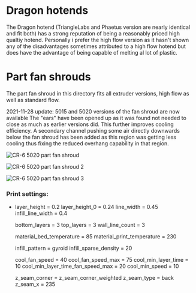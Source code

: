 # Dragon hotends
The Dragon hotend (TriangleLabs and Phaetus version are nearly identical and fit both) has a strong reputation of being a reasonably priced high qualtiy hotend. Personally i prefer the high flow version as it hasn't shown any of the disadvantages sometimes attributed to a high flow hotend but does have the advantage of being capable of melting al lot of plastic.

# Part fan shrouds
The part fan shroud in this directory fits all extruder versions, high flow as well as standard flow.

2021-11-28 update: 
5015 and 5020 versions of the fan shroud are now available
The "ears" have been opened up as it was found not needed to close as much as earlier versions did. This further improves cooling efficiency.
A secondary channel pushing some air directly downwards below the fan shroud has been added as this region was getting less cooling thus fixing the reduced overhang capability in that region.

![CR-6 5020 part fan shroud](https://user-images.githubusercontent.com/13643644/143776413-02bd8767-cd84-4004-bbd4-ad52dea7695e.png)

![CR-6 5020 part fan shroud 2](https://user-images.githubusercontent.com/13643644/143776417-60f4a3e3-1c20-4332-a2d8-2f6d7f4614c8.png)

![CR-6 5020 part fan shroud 3](https://user-images.githubusercontent.com/13643644/143776421-95bcebfe-7b25-47c1-8364-529b40e263ec.png)

### Print settings:
- layer_height = 0.2
  layer_height_0 = 0.24
  line_width = 0.45
  infill_line_width = 0.4

  bottom_layers = 3
  top_layers = 3
  wall_line_count = 3

  material_bed_temperature = 85
  material_print_temperature = 230

  infill_pattern = gyroid
  infill_sparse_density = 20

  cool_fan_speed = 40
  cool_fan_speed_max = 75
  cool_min_layer_time = 10
  cool_min_layer_time_fan_speed_max = 20
  cool_min_speed = 10

  z_seam_corner = z_seam_corner_weighted
  z_seam_type = back
  z_seam_x = 235
